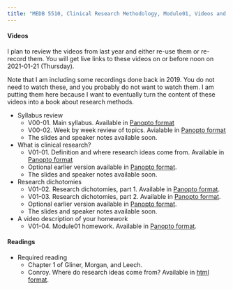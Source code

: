 ```yaml
---
title: "MEDB 5510, Clinical Research Methodology, Module01, Videos and readings"
---
```

#### Videos

I plan to review the videos from last year and either re-use them or re-record them. You will get live links to these videos on or before noon on 2021-01-21 (Thursday).

Note that I am including some recordings done back in 2019. You do not need to watch these, and you probably do not want to watch them. I am putting them here because I want to eventually turn the content of these videos into a book about research methods.

+ Syllabus review
  + V00-01. Main syllabus. Available in [Panopto format](https://umkc.hosted.panopto.com/Panopto/Pages/Viewer.aspx?id=61e0e88e-8c4b-4976-982b-acb70178fdd9)
  + V00-02. Week by week review of topics. Avialable in [Panopto format](https://umkc.hosted.panopto.com/Panopto/Pages/Viewer.aspx?id=be19d6f4-dfaa-414f-b737-acb7017e9122)
  + The slides and speaker notes available soon.
+ What is clinical research?  
  + V01-01. Definition and where research ideas come from. Available in [Panopto format](https://umkc.hosted.panopto.com/Panopto/Pages/Viewer.aspx?id=50c0a648-30b5-4f2a-902c-acb70163ee7e)
  + Optional earlier version available in [Panopto format](https://umkc.hosted.panopto.com/Panopto/Pages/Viewer.aspx?id=035c8a81-58fa-438c-b552-a9dc01664f27).
  + The slides and speaker notes available soon.
+ Research dichotomies
  + V01-02. Research dichotomies, part 1. Available in [Panopto format](https://umkc.hosted.panopto.com/Panopto/Pages/Viewer.aspx?id=242d953b-cf02-44a4-9c7f-acb701672e4a).
  + V01-03. Research dichotomies, part 2. Available in [Panopto format](https://umkc.hosted.panopto.com/Panopto/Pages/Viewer.aspx?id=4caeb562-3b18-4101-9915-acb70170c743).
  + Optional earlier version available in [Panopto format](https://umkc.hosted.panopto.com/Panopto/Pages/Viewer.aspx?id=c678bd15-cf3c-4fc5-9fb1-a9dc01774782).
  + The slides and speaker notes available soon.
+ A video description of your homework
  + V01-04. Module01 homework. Available in [Panopto format](https://umkc.hosted.panopto.com/Panopto/Pages/Viewer.aspx?id=5ae86e1d-b15b-4ecc-8878-acb7017587d7).

#### Readings

+ Required reading
  + Chapter 1 of Gliner, Morgan, and Leech.
  + Conroy. Where do research ideas come from? Available in [html format](http://www.pmean.com/99/ideas.html).
